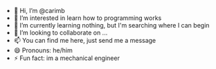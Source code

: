 - 👋 Hi, I’m @carimb
- 👀 I’m interested in learn how to programming works
- 🌱 I’m currently learning nothing, but I'm searching where I can begin
- 💞️ I’m looking to collaborate on ...
- 📫 You can find me here, just send me a message
- 😄 Pronouns: he/him
- ⚡ Fun fact: im a mechanical engineer

<!---
carimb/carimb is a ✨ special ✨ repository because its `README.md` (this file) appears on your GitHub profile.
You can click the Preview link to take a look at your changes.
--->
